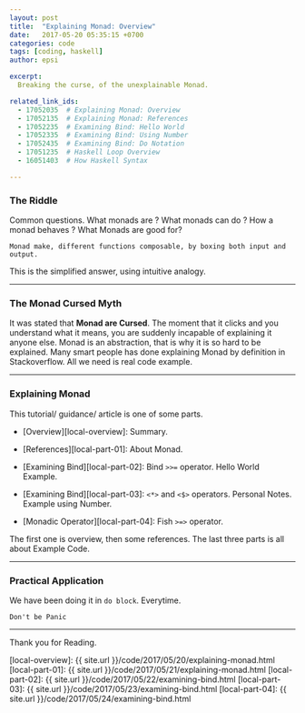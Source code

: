 ```yaml
---
layout: post
title:  "Explaining Monad: Overview"
date:   2017-05-20 05:35:15 +0700
categories: code
tags: [coding, haskell]
author: epsi

excerpt:
  Breaking the curse, of the unexplainable Monad. 

related_link_ids: 
  - 17052035  # Explaining Monad: Overview
  - 17052135  # Explaining Monad: References
  - 17052235  # Examining Bind: Hello World
  - 17052335  # Examining Bind: Using Number
  - 17052435  # Examining Bind: Do Notation
  - 17051235  # Haskell Loop Overview
  - 16051403  # How Haskell Syntax

---
```


### The Riddle

Common questions.
What monads are ?
What monads can do ?
How a monad behaves ?
What Monads are good for?

	Monad make, different functions composable, by boxing both input and output.

This is the simplified answer, using intuitive analogy.

-- -- --

### The Monad Cursed Myth

It was stated that **Monad are Cursed**.
The moment that it clicks and you understand what it means,
you are suddenly incapable of explaining it anyone else.
Monad is an abstraction, that is why it is so hard to be explained.
Many smart people has done explaining Monad by definition in Stackoverflow.
All we need is real code example.

-- -- --

### Explaining Monad

This tutorial/ guidance/ article is one of some parts.

*	[Overview][local-overview]: Summary.

*	[References][local-part-01]:
	About Monad.

*	[Examining Bind][local-part-02]: 
	Bind <code>>>=</code> operator.
	Hello World Example.

*	[Examining Bind][local-part-03]: 
	<code><*></code> and <code><$></code> operators.
	Personal Notes. Example using Number.

*	[Monadic Operator][local-part-04]:
	Fish <code>>=></code> operator.

The first one is overview, then some references.
The last three parts is all about Example Code.

-- -- --

### Practical Application

We have been doing it in <code>do block</code>.
Everytime.

	Don't be Panic

-- -- --

Thank you for Reading.

[//]: <> ( -- -- -- links below -- -- -- )

[local-overview]: {{ site.url }}/code/2017/05/20/explaining-monad.html
[local-part-01]:  {{ site.url }}/code/2017/05/21/explaining-monad.html
[local-part-02]:  {{ site.url }}/code/2017/05/22/examining-bind.html
[local-part-03]:  {{ site.url }}/code/2017/05/23/examining-bind.html
[local-part-04]:  {{ site.url }}/code/2017/05/24/examining-bind.html
